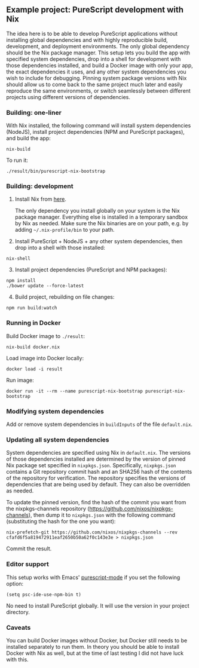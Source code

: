 ## Example project: PureScript development with Nix

The idea here is to be able to develop PureScript applications without installing global dependencies and with highly reproducible build, development, and deployment environments. The only global dependency should be the Nix package manager. This setup lets you build the app with specified system dependencies, drop into a shell for development with those dependencies installed, and build a Docker image with only your app, the exact dependencies it uses, and any other system dependencies you wish to include for debugging. Pinning system package versions with Nix should allow us to come back to the same project much later and easily reproduce the same environments, or switch seamlessly between different projects using different versions of dependencies.

### Building: one-liner

With Nix installed, the following command will install system dependencies (NodeJS), install project dependencies (NPM and PureScript packages), and build the app:

```
nix-build
```

To run it:

```
./result/bin/purescript-nix-bootstrap
```

### Building: development

1) Install Nix from [here](https://nixos.org/nix/).

    The only dependency you install globally on your system is the Nix package manager. Everything else is installed in a temporary sandbox by Nix as needed. Make sure the Nix binaries are on your path, e.g. by adding `~/.nix-profile/bin` to your path.

2) Install PureScript + NodeJS + any other system dependencies, then drop into a shell with those installed:

```
nix-shell
```

3) Install project dependencies (PureScript and NPM packages):

```
npm install
./bower update --force-latest
```

4) Build project, rebuilding on file changes:

```
npm run build:watch
```

### Running in Docker

Build Docker image to `./result`:

```
nix-build docker.nix
```

Load image into Docker locally:

```
docker load -i result
```

Run image:

```
docker run -it --rm --name purescript-nix-bootstrap purescript-nix-bootstrap
```

### Modifying system dependencies

Add or remove system dependencies in `buildInputs` of the file `default.nix`.

### Updating all system dependencies

System dependencies are specified using Nix in `default.nix`. The versions of those dependencies installed are determined by the version of pinned Nix package set specified in `nixpkgs.json`. Specifically, `nixpkgs.json` contains a Git repository commit hash and an SHA256 hash of the contents of the repository for verification. The repository specifies the versions of dependencies that are being used by default. They can also be overridden as needed.

To update the pinned version, find the hash of the commit you want from the nixpkgs-channels repository (https://github.com/nixos/nixpkgs-channels), then dump it to `nixpkgs.json` with the following command (substituting the hash for the one you want):

```
nix-prefetch-git https://github.com/nixos/nixpkgs-channels --rev cfafd6f5a819472911eaf2650b50a62f0c143e3e > nixpkgs.json
```

Commit the result.

### Editor support

This setup works with Emacs' [purescript-mode](https://github.com/dysinger/purescript-mode) if you set the following option:

```
(setq psc-ide-use-npm-bin t)
```

No need to install PureScript globally. It will use the version in your project directory.

### Caveats

You can build Docker images without Docker, but Docker still needs to be installed separately to run them. In theory you should be able to install Docker with Nix as well, but at the time of last testing I did not have luck with this.

